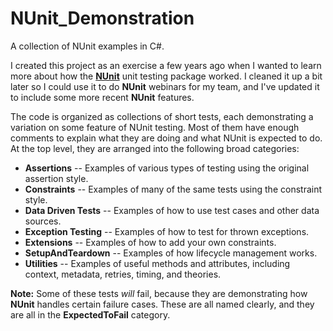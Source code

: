 # NUnit_Demonstration
A collection of NUnit examples in C#.

I created this project as an exercise a few years ago when I wanted to learn more about how the [**NUnit**](https://nunit.org/) unit testing package worked.  I cleaned it up a bit later so I could use it to do **NUnit** webinars for my team, and I've updated it to include some more recent **NUnit** features.

The code is organized as collections of short tests, each demonstrating a variation on some feature of NUnit testing. Most of them have enough comments to explain what they are doing and what NUnit is expected to do. At the top level, they are arranged into the following broad categories:

- **Assertions** -- Examples of various types of testing using the original assertion style.
- **Constraints** -- Examples of many of the same tests using the constraint style.
- **Data Driven Tests** -- Examples of how to use test cases and other data sources.
- **Exception Testing** -- Examples of how to test for thrown exceptions.
- **Extensions** -- Examples of how to add your own constraints.
- **SetupAndTeardown** -- Examples of how lifecycle management works.
- **Utilities** -- Examples of useful methods and attributes, including context, metadata, retries, timing, and theories.

**Note:** Some of these tests *will* fail, because they are demonstrating how **NUnit** handles certain failure cases. These are all named clearly, and they are all in the **ExpectedToFail** category.
